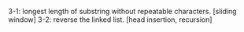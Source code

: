 3-1: longest length of substring without repeatable characters.  [sliding window]
3-2: reverse the linked list. [head insertion, recursion]